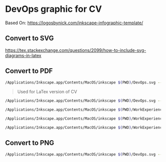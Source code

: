 # DevOps graphic for CV

Based On: <https://logosbynick.com/inkscape-infographic-template/>

## Convert to SVG

<https://tex.stackexchange.com/questions/2099/how-to-include-svg-diagrams-in-latex>

## Convert to PDF

```bash
/Applications/Inkscape.app/Contents/MacOS/inkscape $(PWD)/DevOps.svg --export-filename=$(PWD)/DevOps.pdf --export-type="pdf" --export-dpi 300 --export-latex
```

> Used for LaTex version of CV

```bash
/Applications/Inkscape.app/Contents/MacOS/inkscape $(PWD)/DevOps.svg --export-filename=$(PWD)/../latex/DevOps.pdf --export-type="pdf" --export-text-to-path --export-dpi 300

/Applications/Inkscape.app/Contents/MacOS/inkscape $(PWD)/WorkExperience_RateSetter.svg --export-filename=$(PWD)/../latex/WorkExperience_RateSetter.pdf --export-type="pdf" --export-text-to-path --export-dpi 300

/Applications/Inkscape.app/Contents/MacOS/inkscape $(PWD)/WorkExperience_Wonga.svg --export-filename=$(PWD)/../latex/WorkExperience_Wonga.pdf --export-type="pdf" --export-text-to-path --export-dpi 300

/Applications/Inkscape.app/Contents/MacOS/inkscape $(PWD)/WorkExperience_PopCap.svg --export-filename=$(PWD)/../latex/WorkExperience_PopCap.pdf --export-type="pdf" --export-text-to-path --export-dpi 300
```

## Convert to PNG

```bash
/Applications/Inkscape.app/Contents/MacOS/inkscape $(PWD)/DevOps.svg --export-png=$(PWD)/../latex/DevOps.png
```
